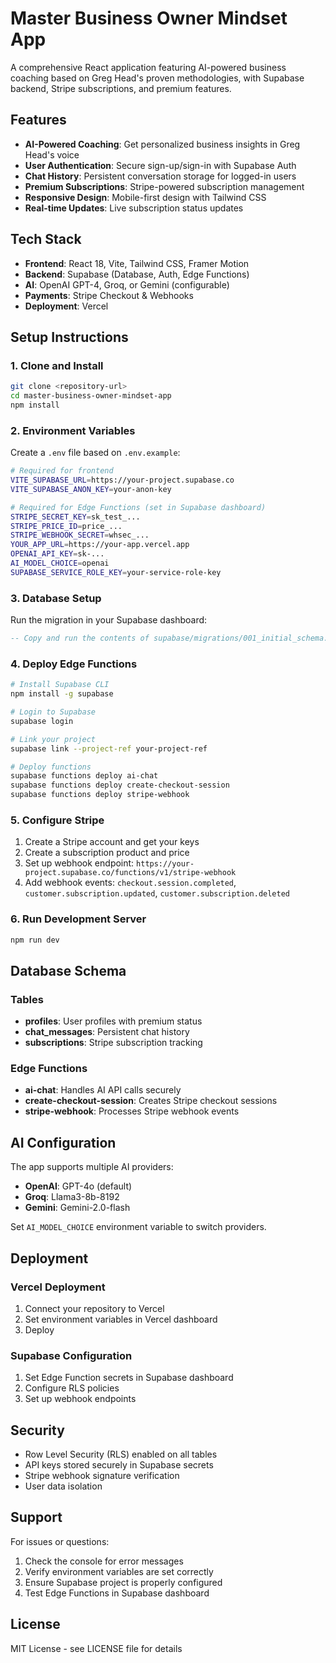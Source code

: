 # Master Business Owner Mindset App

A comprehensive React application featuring AI-powered business coaching based on Greg Head's proven methodologies, with Supabase backend, Stripe subscriptions, and premium features.

## Features

- **AI-Powered Coaching**: Get personalized business insights in Greg Head's voice
- **User Authentication**: Secure sign-up/sign-in with Supabase Auth
- **Chat History**: Persistent conversation storage for logged-in users
- **Premium Subscriptions**: Stripe-powered subscription management
- **Responsive Design**: Mobile-first design with Tailwind CSS
- **Real-time Updates**: Live subscription status updates

## Tech Stack

- **Frontend**: React 18, Vite, Tailwind CSS, Framer Motion
- **Backend**: Supabase (Database, Auth, Edge Functions)
- **AI**: OpenAI GPT-4, Groq, or Gemini (configurable)
- **Payments**: Stripe Checkout & Webhooks
- **Deployment**: Vercel

## Setup Instructions

### 1. Clone and Install

```bash
git clone <repository-url>
cd master-business-owner-mindset-app
npm install
```

### 2. Environment Variables

Create a `.env` file based on `.env.example`:

```bash
# Required for frontend
VITE_SUPABASE_URL=https://your-project.supabase.co
VITE_SUPABASE_ANON_KEY=your-anon-key

# Required for Edge Functions (set in Supabase dashboard)
STRIPE_SECRET_KEY=sk_test_...
STRIPE_PRICE_ID=price_...
STRIPE_WEBHOOK_SECRET=whsec_...
YOUR_APP_URL=https://your-app.vercel.app
OPENAI_API_KEY=sk-...
AI_MODEL_CHOICE=openai
SUPABASE_SERVICE_ROLE_KEY=your-service-role-key
```

### 3. Database Setup

Run the migration in your Supabase dashboard:

```sql
-- Copy and run the contents of supabase/migrations/001_initial_schema.sql
```

### 4. Deploy Edge Functions

```bash
# Install Supabase CLI
npm install -g supabase

# Login to Supabase
supabase login

# Link your project
supabase link --project-ref your-project-ref

# Deploy functions
supabase functions deploy ai-chat
supabase functions deploy create-checkout-session
supabase functions deploy stripe-webhook
```

### 5. Configure Stripe

1. Create a Stripe account and get your keys
2. Create a subscription product and price
3. Set up webhook endpoint: `https://your-project.supabase.co/functions/v1/stripe-webhook`
4. Add webhook events: `checkout.session.completed`, `customer.subscription.updated`, `customer.subscription.deleted`

### 6. Run Development Server

```bash
npm run dev
```

## Database Schema

### Tables

- **profiles**: User profiles with premium status
- **chat_messages**: Persistent chat history
- **subscriptions**: Stripe subscription tracking

### Edge Functions

- **ai-chat**: Handles AI API calls securely
- **create-checkout-session**: Creates Stripe checkout sessions
- **stripe-webhook**: Processes Stripe webhook events

## AI Configuration

The app supports multiple AI providers:

- **OpenAI**: GPT-4o (default)
- **Groq**: Llama3-8b-8192
- **Gemini**: Gemini-2.0-flash

Set `AI_MODEL_CHOICE` environment variable to switch providers.

## Deployment

### Vercel Deployment

1. Connect your repository to Vercel
2. Set environment variables in Vercel dashboard
3. Deploy

### Supabase Configuration

1. Set Edge Function secrets in Supabase dashboard
2. Configure RLS policies
3. Set up webhook endpoints

## Security

- Row Level Security (RLS) enabled on all tables
- API keys stored securely in Supabase secrets
- Stripe webhook signature verification
- User data isolation

## Support

For issues or questions:
1. Check the console for error messages
2. Verify environment variables are set correctly
3. Ensure Supabase project is properly configured
4. Test Edge Functions in Supabase dashboard

## License

MIT License - see LICENSE file for details